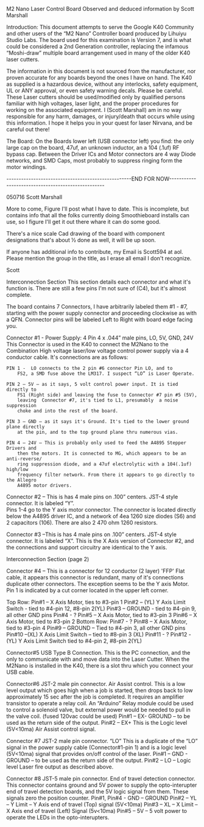 M2 Nano Laser Control Board
Observed and deduced information
by Scott Marshall

Introduction:
This document attempts to serve the Google K40 Community and other users of the “M2 Nano”
Controller board produced by Lihuiyu Studio Labs.
The board used for this examination is Version 7, and is what could be considered a 2nd Generation controller, replacing the infamous “Moshi-draw” multiple board arrangement used in many of the older K40 laser cutters.

The information in this document is not sourced from the manufacturer, nor proven accurate for any boards beyond the ones I have on hand. 
The K40 as supplied is a hazardous device, without any interlocks, safety equipment, UL or ANY approval, or even safety warning decals. Please be careful.
These Laser cutters should be used/modified only by qualified persons familiar with high voltages, laser light, and the proper procedures for working on the associated equipment.
I (Scott Marshall) am in no way responsible for any harm, damages, or injury/death that occurs while using this information.  I hope it helps you in your quest for laser Nirvana, and be careful  out there!

The Board:
On the Boards lower left (USB connector left) you find:
 the only large cap on the board, 47uf, an unknown inductor, an a 104 (.1uf) RF bypass cap.
Between the Driver ICs and Motor connectors are 4 way Diode networks, and SMD Caps, most probably to suppress ringing form the motor windings.

---------------------------------------------------END FOR NOW---------------------------------------------------

050716 Scott Marshall

More to come, Figure I'll post what I have to date. This is incomplete, but contains info that all the folks currently doing Smoothieboard installs can use, so I figure I'll get it out there whare it can do some good.

There's a nice scale Cad drawing of the board with component designations that's about ½ done as well, it will be up soon. 

If anyone has additional info to contribute, my Email is Scott594 at aol. Please mention the group in the title, as I erase all email I don't recognize. 

Scott






Interconnection Section 
This section details each connector and what it's function is. 
There are still a few pins I'm not sure of (C4), but it's almost complete.

The board contains 7 Connectors, I have arbitrarily labeled them #1 - #7, 
starting with the power supply connector and proceeding clockwise as with a QFN.
Connector pins will be labeled Left to Right with board edge facing you.

Connector #1 - Power Supply: 4 Pin 4 x .044” male pins, LO, 5V, GND, 24V
		This Connector is used in the K40 to connect the M2Nano to the 
		Combination High voltage laser/low voltage control power supply via 
		a 4 conductor cable. It's connections are as follows:

	PIN 1 -  LO connects to the 2 pin #6 connector Pin LO, and to 
		FS2, a SMD fuse above the LM317. I suspect “LO” is Laser Operate.
	
	PIN 2 – 5V – as it says, 5 volt control power input. It is tied directly to
		FS1 (Right side) and leaving the fuse to Connector #7 pin #5 (5V), 
		leaving  Connector #7, it's tied to L1, presumably  a noise suppression 
		choke and into the rest of the board.

	PIN 3 – GND – as it says it's Ground. It's tied to the lower ground plane directly
		at the pin, and to the top ground plane thru numerous vias.

	PIN 4 – 24V – This is probably only used to feed the A4895 Stepper Drivers and 
		then the motors. It is connected to MG, which appears to be an anti-reverse/
		ring suppression diode, and a 47uf electrolytic with a 104(.1uf) high/low 
		frequency filter network. From there it appears to go directly to the Allegro 
		A4895 motor drivers.


Connector #2 – This is has 4 male pins on .100” centers.  JST-4 style connector.
		It is labeled “Y”.		
		Pins 1-4 go to the Y axis motor connector.  The connector is located 
		directly below the A4895 driver IC, and a network of 4ea 1260 size
		diodes (S6) and 2 capacitors (106). There are also 2 470 ohm 1260 resistors.

Connector #3 –This is has 4 male pins on .100” centers.  JST-4 style connector.
		It is labeled “X”.
		This is the X Axis version of Connector #2, and the connections and 
		support circuitry are identical to the Y axis.

Interconnection Section (page 2)

Connector #4 – This is a connector for 12 conductor (2 layer) 'FFP' Flat cable, 
		it appears this connector is redundant, many of it's connections duplicate
		 other connectors. The exception seems to be the Y axis Motor.
		 Pin 1 is indicated by a cut corner located in the upper left corner. 

Top Row: 	Pin#1 – X Axis Motor, ties to #3-pin 1
		Pin#2 – (YL) Y Axis Limit Switch - tied to #4-pin 12, #8-pin 2(YL) 
		Pin#3 – GROUND - tied to #4-pin 9, all other GND pins
		Pin#4 - ?
		Pin#5 – X Axis Motor, tied to #3-pin 3
		Pin#6 – X Axis Motor, tied to #3-pin 2
Bottom Row:	Pin#7 - ?
		Pin#8 – X Axis Motor, tied to #3-pin 4
		Pin#9 – GROUND – Tied to #4-pin 3, all other GND pins
		Pin#10 –(XL) X Axis Limit Switch – tied to #8-pin 3 (XL)
		Pin#11 - ?
		Pin#12 - (YL) Y Axis Limit Switch tied to #4-pin 2, #8-pin 2(YL)

Connector#5 USB Type B Connection. This is the PC connection, and the only to 
		communicate with and move data into the Laser Cutter.
		When the M2Nano is installed in the K40, there is a slot thru 
		which you connect your USB cable.

Connector#6	JST-2 male pin connector. Air Assist control. 
		This is a low level output which goes high when a job is started, 
		then drops back to low approximately 15 sec after the job is completed. 
		It requires an amplifier transistor to operate a relay coil.
		An “Arduino” Relay module could be used to control a solenoid valve,
		but external power would be needed to pull in the valve coil.
		 (fused 120vac could be used)
		Pin#1 – EX-  GROUND – to be used as the return side of the output.
		Pin#2 – EX+  This is the Logic level (5V<10ma) Air Assist control signal.

Connector #7 JST-2 male pin connector. “LO” This is a duplicate of the “LO” signal 
		in the power supply cable (Connector#1-pin 1) and is a logic level
		(5V<10ma) signal that provides on/off control of the laser. 
		Pin#1 – GND - GROUND – to be used as the return side of the output.
		Pin#2 – LO – Logic level Laser fire output as described above.

Connector #8 JST-5 male pin connector. End of travel detection connector.
		This connector contains ground and 5V power to supply the 
		opto-interupter end of travel detection boards, and the 5V logic
		signal from them. These signals zero the position counter.
		Pin#1, Pin#4 - GND – GROUND
		Pin#2 – YL – Y Limit – Y Axis end of travel (Top) signal (5V<10ma) 
		Pin#3 – XL – X Limit – X Axis end of travel (Left) Signal (5v<10ma)
		Pin#5 – 5V – 5 volt power to operate the LEDs in the opto-interupters.
